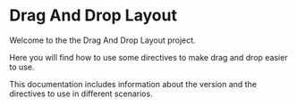 # Drag And Drop Layout

Welcome to the the Drag And Drop Layout project.

Here you will find how to use some directives to make drag and drop easier to use.

This documentation includes information about the version and the directives to use in different scenarios.


